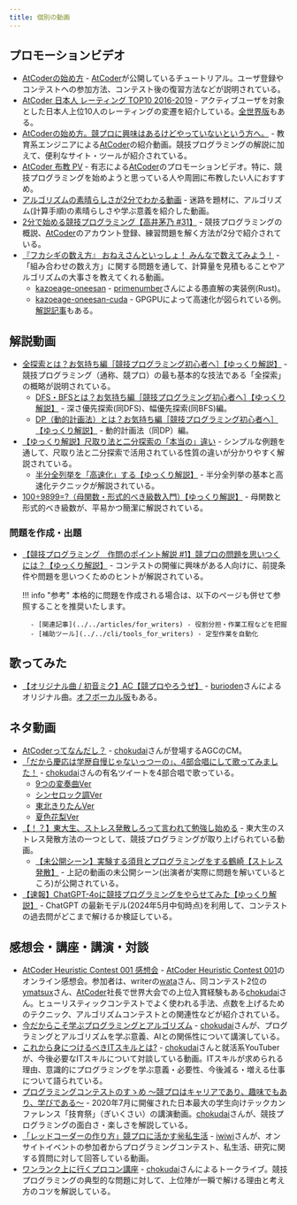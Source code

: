 ```yaml
---
title: 個別の動画
---
```


## プロモーションビデオ

- [AtCoderの始め方](https://www.youtube.com/watch?v=GlIbjsEttaY) - [AtCoder](https://atcoder.jp/)が公開しているチュートリアル。ユーザ登録やコンテストへの参加方法、コンテスト後の復習方法などが説明されている。
- [AtCoder 日本人 レーティング TOP10 2016-2019](https://www.youtube.com/watch?v=1oct64q2V5g) - アクティブユーザを対象とした日本人上位10人のレーティングの変遷を紹介している。[全世界版](https://www.youtube.com/watch?v=CsBASF9skxE)もある。
- [AtCoderの始め方。競プロに興味はあるけどやっていないという方へ。](https://www.youtube.com/watch?v=vxBOC08XZ44&feature=youtu.be) - 教育系エンジニアによる[AtCoder](https://atcoder.jp/)の紹介動画。競技プログラミングの解説に加えて、便利なサイト・ツールが紹介されている。
- [AtCoder 布教 PV](https://www.youtube.com/watch?v=-z3bTeA_SEY&feature=youtu.be) - 有志による[AtCoder](https://atcoder.jp/)のプロモーションビデオ。特に、競技プログラミングを始めようと思っている人や周囲に布教したい人におすすめ。
- [アルゴリズムの素晴らしさが2分でわかる動画](https://twitter.com/e869120/status/1512391454936936448) - 迷路を題材に、アルゴリズム(計算手順)の素晴らしさや学ぶ意義を紹介した動画。
- [2分で始める競技プログラミング【高井茅乃 #31】](https://www.youtube.com/watch?v=F4_1yWI5Z-Y&feature=youtu.be) - 競技プログラミングの概説、[AtCoder](https://atcoder.jp/)のアカウント登録、練習問題を解く方法が2分で紹介されている。
- [『フカシギの数え方』 おねえさんといっしょ！ みんなで数えてみよう！](https://www.youtube.com/watch?v=Q4gTV4r0zRs) - 「組み合わせの数え方」に関する問題を通して、計算量を見積もることやアルゴリズムの大事さを教えてくれる動画。
    - [kazoeage-oneesan](https://github.com/primenumber/kazoeage-oneesan) - [primenumber](https://atcoder.jp/users/primenumber)さんによる愚直解の実装例(Rust)。
    - [kazoeage-oneesan-cuda](https://github.com/primenumber/kazoeage-oneesan-cuda) - GPGPUによって高速化が図られている例。[解説記事](https://primenumber.hatenadiary.jp/entry/2021/12/04/230653)もある。

## 解説動画

- [全探索とは？お気持ち編［競技プログラミング初心者へ］【ゆっくり解説】](https://www.youtube.com/watch?v=-vGsAqDIgQo) - 競技プログラミング（通称、競プロ）の最も基本的な技法である「全探索」の概略が説明されている。
    - [DFS・BFSとは？お気持ち編［競技プログラミング初心者へ］【ゆっくり解説】](https://www.youtube.com/watch?v=0_9heBS7Flg) - 深さ優先探索(同DFS)、幅優先探索(同BFS)編。
    - [DP（動的計画法）とは？お気持ち編［競技プログラミング初心者へ］【ゆっくり解説】](https://www.youtube.com/watch?v=oB3L8yyHsFY) - 動的計画法（同DP）編。
- [【ゆっくり解説】尺取り法と二分探索の「本当の」違い](https://www.youtube.com/watch?v=omD-yyb730k) - シンプルな例題を通して、尺取り法と二分探索で活用されている性質の違いが分かりやすく解説されている。
    - [半分全列挙を「高速化」する【ゆっくり解説】](https://www.youtube.com/watch?v=EUZX4tBqo0M) - 半分全列挙の基本と高速化テクニックが解説されている。
- [100÷9899=?（母関数・形式的べき級数入門）【ゆっくり解説】](https://www.youtube.com/watch?v=I02Obi-yXJU) - 母関数と形式的べき級数が、平易かつ簡潔に解説されている。

### 問題を作成・出題

- [【競技プログラミング　作問のポイント解説 #1】競プロの問題を思いつくには？【ゆっくり解説】](https://www.youtube.com/watch?v=Oe3gtdLNFfU) - コンテストの開催に興味がある人向けに、前提条件や問題を思いつくためのヒントが解説されている。

    !!! info "参考"
        本格的に問題を作成される場合は、以下のページも併せて参照することを推奨いたします。

        - [関連記事](../../articles/for_writers) - 役割分担・作業工程などを把握
        - [補助ツール](../../cli/tools_for_writers) - 定型作業を自動化

## 歌ってみた

- [【オリジナル曲 / 初音ミク】AC【競プロやろうぜ】](https://www.youtube.com/watch?v=loKekcFqQw0) - [burioden](https://twitter.com/burioden)さんによるオリジナル曲。[オフボーカル版](https://www.youtube.com/watch?v=jTaTFImLzKI)もある。

## ネタ動画

- [AtCoderってなんだし？](https://www.youtube.com/watch?v=Xh7Uc486SrM) - [chokudai](https://twitter.com/chokudai)さんが登場するAGCのCM。
- [「だから慶応は学歴自慢じゃないっつーの」、4部合唱にして歌ってみました！](https://twitter.com/TumoiYorozu/status/1448666012639895562) - [chokudai](https://twitter.com/chokudai)さんの有名ツイートを4部合唱で歌っている。
    - [9つの変奏曲Ver](https://www.youtube.com/watch?v=7tTufTl2Ch4)
    - [シンセロック調Ver](https://www.youtube.com/watch?v=8eBmV6R-kaw)
    - [東北きりたんVer](https://twitter.com/gochaism/status/1476226270480711680)
    - [夏色花梨Ver](https://twitter.com/gochaism/status/1572607173678735364)
- [【！？】東大生、ストレス発散しろって言われて勉強し始める](https://www.youtube.com/watch?v=W1fxwbkV1Zg) - 東大生のストレス発散方法の一つとして、競技プログラミングが取り上げられている動画。
    - [【未公開シーン】実験する須貝とプログラミングをする鶴崎【ストレス発散】](https://www.youtube.com/watch?v=TJX71Jeg_dc) - 上記の動画の未公開シーン(出演者が実際に問題を解いているところ)が公開されている。
- [【速報】ChatGPT-4oに競技プログラミングをやらせてみた【ゆっくり解説】](https://www.youtube.com/watch?v=nhVfggY58IQ) - ChatGPT の最新モデル(2024年5月中旬時点)を利用して、コンテストの過去問がどこまで解けるか検証している。

## 感想会・講座・講演・対談

- [AtCoder Heuristic Contest 001 感想会](https://www.youtube.com/watch?v=eV6dX8a0MeM) - [AtCoder Heuristic Contest 001](https://atcoder.jp/contests/ahc001)のオンライン感想会。参加者は、writerの[wata](https://atcoder.jp/users/wata)さん、同コンテスト2位の[ymatsux](https://atcoder.jp/users/ymatsux)さん、[AtCoder](https://atcoder.jp/)社長で世界大会での上位入賞経験もある[chokudai](https://twitter.com/chokudai)さん。ヒューリスティックコンテストでよく使われる手法、点数を上げるためのテクニック、アルゴリズムコンテストとの関連性などが紹介されている。
- [今だからこそ学ぶプログラミングとアルゴリズム](https://www.youtube.com/watch?v=PZOITpAccjo) - [chokudai](https://twitter.com/chokudai)さんが、プログラミングとアルゴリズムを学ぶ意義、AIとの関係性について講演している。
- [これから身につけるべきITスキルとは?](https://www.youtube.com/watch?v=oSIRyxJNBrI&feature=youtu.be) - [chokudai](https://twitter.com/chokudai)さんと就活系YouTuberが、今後必要なITスキルについて対談している動画。ITスキルが求められる理由、意識的にプログラミングを学ぶ意義・必要性、今後減る・増える仕事について語られている。
- [プログラミングコンテストのすゝめ 〜競プロはキャリアであり、趣味でもあり、学びである〜](https://www.youtube.com/watch?v=Jb0-8ZuRpNM&feature=youtu.be) - 2020年7月に開催された日本最大の学生向けテックカンファレンス「技育祭」（ぎいくさい）の講演動画。[chokudai](https://twitter.com/chokudai)さんが、競技プログラミングの面白さ・楽しさを解説している。
- [「レッドコーダーの作り方」競プロに活かす㊙私生活](https://www.youtube.com/watch?v=bQ9vSFDIxLo) - [iwiwi](https://twitter.com/iwiwi)さんが、オンサイトイベントの参加者からプログラミングコンテスト、私生活、研究に関する質問に対して回答している動画。
- [ワンランク上に行くプロコン講座](https://www.youtube.com/watch?v=_Je4rukUcqE) - [chokudai](https://twitter.com/chokudai)さんによるトークライブ。競技プログラミングの典型的な問題に対して、上位陣が一瞬で解ける理由と考え方のコツを解説している。
